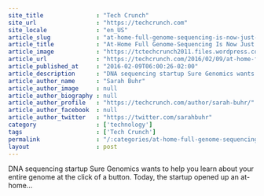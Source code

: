 ```yaml
---
site_title               : "Tech Crunch"
site_url                 : "https://techcrunch.com"
site_locale              : "en_US"
article_slug             : "at-home-full-genome-sequencing-is-now-just-a-spit-tube-away"
article_title            : "At-Home Full Genome-Sequencing Is Now Just A Spit Tube Away"
article_image            : "https://tctechcrunch2011.files.wordpress.com/2014/07/3080247531_bf04a5cbe5_b.jpg?w=764&h=400&crop=1"
article_url              : "https://techcrunch.com/2016/02/09/at-home-full-genome-sequencing-is-now-just-a-spit-tube-away/"
article_published_at     : "2016-02-09T06:00:26-02:00"
article_description      : "DNA sequencing startup Sure Genomics wants to help you learn about your entire genome at the click of a button. Today, the startup opened up an at-home..."
article_author_name      : "Sarah Buhr"
article_author_image     : null
article_author_biography : null
article_author_profile   : "https://techcrunch.com/author/sarah-buhr/"
article_author_facebook  : null
article_author_twitter   : "https://twitter.com/sarahbuhr"
category                 : ['technology']
tags                     : ['Tech Crunch']
permalink                : "/:categories/at-home-full-genome-sequencing-is-now-just-a-spit-tube-away/"
layout                   : post
---
```


DNA sequencing startup Sure Genomics wants to help you learn about your entire genome at the click of a button. Today, the startup opened up an at-home...
